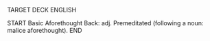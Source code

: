 TARGET DECK
ENGLISH

START
Basic
Aforethought
Back: adj. Premeditated (following a noun: malice aforethought).
END

